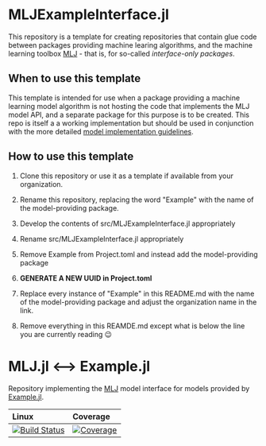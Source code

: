 # MLJExampleInterface.jl

This repository is a template for creating repositories that contain
glue code between packages providing machine learing algorithms, and
the machine learning toolbox
[MLJ](https://alan-turing-institute.github.io/MLJ.jl/dev/) - that is,
for so-called *interface-only packages*.


## When to use this template

This template is intended for use when a package providing a machine
learning model algorithm is not hosting the code that implements the
MLJ model API, and a separate package for this purpose is to be
created. This repo is itself a a working implementation but should
be used in conjunction with the more detailed [model implementation
guidelines](https://alan-turing-institute.github.io/MLJ.jl/dev/adding_models_for_general_use/).

## How to use this template

1. Clone this repository or use it as a template if available from your organization. 

2. Rename this repository, replacing the word "Example" with the name of the model-providing package.

1. Develop the contents of src/MLJExampleInterface.jl appropriately

2. Rename src/MLJExampleInterface.jl appropriately

3. Remove Example from Project.toml and instead add the model-providing package

3. **GENERATE A NEW UUID in Project.toml**

4. Replace every instance of "Example" in this README.md with the name of the model-providing package and adjust the organization name in the link.

5. Remove everything in this REAMDE.md except what is below the line you are currently reading &#128521;


# MLJ.jl <--> Example.jl

Repository implementing the [MLJ](https://alan-turing-institute.github.io/MLJ.jl/dev/) model interface for models provided by
[Example.jl](https://github.com/JuliaLang/Example.jl).

| Linux | Coverage |
| :------------ | :------- |
| [![Build Status](https://github.com/JuliaAI/MLJInterfaceTemplate.jl.jl/workflows/CI/badge.svg)](https://github.com/JuliaAI/MLJInterfaceTemplate.jl.jl/actions) | [![Coverage](https://codecov.io/gh/JuliaAI/MLJInterfaceTemplate.jl.jl/branch/master/graph/badge.svg)](https://codecov.io/github/JuliaAI/MLJInterfaceTemplate.jl.jl?branch=master) |

